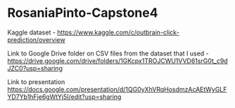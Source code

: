 # RosaniaPinto-Capstone4

Kaggle dataset - https://www.kaggle.com/c/outbrain-click-prediction/overview

Link to Google Drive folder on CSV files from the dataset that I used - https://drive.google.com/drive/folders/1GKcpx1TROJCWU1VVD61srG0t_c9dJZC0?usp=sharing

Link to presentation https://docs.google.com/presentation/d/1QG0yXhVRqHosdmzAcAEtWyGLFYD7Yb1hFje6gWtYj5I/edit?usp=sharing